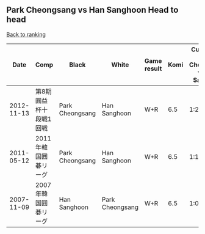 ## Park Cheongsang vs Han Sanghoon Head to head

[Back to ranking](../../index.md)




| **Date** | **Comp** | **Black** | **White** | **Game result** | **Komi** | **Cumulative Park Cheongsang vs Han Sanghoon** | **Park Cheongsang streak** | **Han Sanghoon streak** | 
| --- | --- | --- | --- | --- | --- | --- | --- | --- |
| 2012-11-13 | 第8期圓益杯十段戦1回戦 | Park Cheongsang | Han Sanghoon | W+R | 6.5 | 1:2 | 0 | 2 | 
| 2011-05-12 | 2011年韓国囲碁リーグ | Park Cheongsang | Han Sanghoon | W+R | 6.5 | 1:1 | 0 | 1 | 
| 2007-11-09 | 2007年韓国囲碁リーグ | Han Sanghoon | Park Cheongsang | W+R | 6.5 | 1:0 | 1 | 0 |




